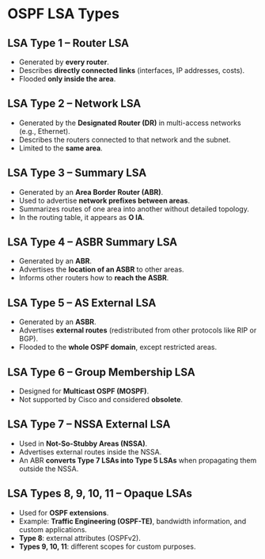 # OSPF LSA Types

## LSA Type 1 – Router LSA
- Generated by **every router**.
- Describes **directly connected links** (interfaces, IP addresses, costs).
- Flooded **only inside the area**.

## LSA Type 2 – Network LSA
- Generated by the **Designated Router (DR)** in multi-access networks (e.g., Ethernet).
- Describes the routers connected to that network and the subnet.
- Limited to the **same area**.

## LSA Type 3 – Summary LSA
- Generated by an **Area Border Router (ABR)**.
- Used to advertise **network prefixes between areas**.
- Summarizes routes of one area into another without detailed topology.
- In the routing table, it appears as **O IA**.

## LSA Type 4 – ASBR Summary LSA
- Generated by an **ABR**.
- Advertises the **location of an ASBR** to other areas.
- Informs other routers how to **reach the ASBR**.

## LSA Type 5 – AS External LSA
- Generated by an **ASBR**.
- Advertises **external routes** (redistributed from other protocols like RIP or BGP).
- Flooded to the **whole OSPF domain**, except restricted areas.

## LSA Type 6 – Group Membership LSA
- Designed for **Multicast OSPF (MOSPF)**.
- Not supported by Cisco and considered **obsolete**.

## LSA Type 7 – NSSA External LSA
- Used in **Not-So-Stubby Areas (NSSA)**.
- Advertises external routes inside the NSSA.
- An ABR **converts Type 7 LSAs into Type 5 LSAs** when propagating them outside the NSSA.

## LSA Types 8, 9, 10, 11 – Opaque LSAs
- Used for **OSPF extensions**.
- Example: **Traffic Engineering (OSPF-TE)**, bandwidth information, and custom applications.
- **Type 8**: external attributes (OSPFv2).
- **Types 9, 10, 11**: different scopes for custom purposes.
